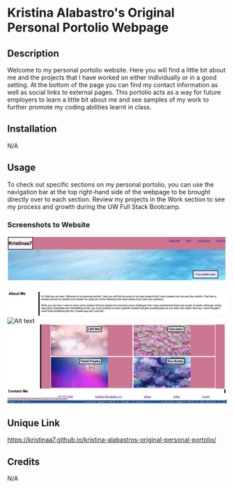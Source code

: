 # Kristina Alabastro's Original Personal Portolio Webpage

## Description

Welcome to my personal portolio website. Here you will find a little bit about me and the projects that I have worked on either individually or in a good setting. At the bottom of the page you can find my contact information as well as social links to external pages. This portolio acts as a way for future employers to learn a little bit about me and see samples of my work to further promote my coding abilities learnt in class.

## Installation

N/A

## Usage

To check out specific sections on my personal portolio, you can use the navigation bar at the top right-hand side of the webpage to be  brought directly over to each section. Review my projects in the Work section to see my process and growth during the UW Full Stack Bootcamp.

### Screenshots to Website

![Alt text](assets/readmepics/kristina1.png "Screenshot1")
![Alt text](assets/readmepics/kristina2.png "Screenshot2")
![Alt text](assets/readmepics/kristina3.png "Screenshot3")

## Unique Link
https://kristinaa7.github.io/kristina-alabastros-original-personal-portolio/

## Credits

N/A

